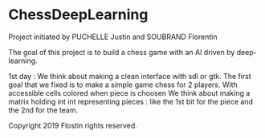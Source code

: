 # ChessDeepLearning

Project initiated by PUCHELLE Justin and SOUBRAND Florentin

The goal of this project is to build a chess game with an AI
driven by deep-learning.

1st day : We think about making a clean interface with sdl or gtk.
          The first goal that we fixed is to make a simple game chess
          for 2 players.
          With accessible cells colored when piece is choosen
          We think about making a matrix holding int
          int representing pieces : like the 1st bit for the piece 
          and the 2nd for the team.

Copyright 2019 Flostin rights reserved.
